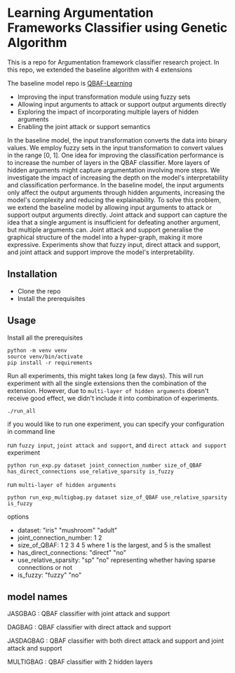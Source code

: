 # Learning Argumentation Frameworks Classifier using Genetic Algorithm

This is a repo for Argumentation framework classifier research project. In this repo, we extended the baseline algorithm with 4 extensions

The baseline model repo is [QBAF-Learning](https://github.com/jspieler/QBAF-Learning)

- Improving the input transformation module using fuzzy sets
- Allowing input arguments to attack or support output arguments directly
- Exploring the impact of incorporating multiple layers of hidden arguments
- Enabling the joint attack or support semantics

In the baseline model, the input transformation converts the data into binary values. We employ fuzzy sets in the input transformation to convert values in the range [0, 1]. One idea for improving the classification performance is to increase the number of layers in the QBAF classifier.  More layers of hidden arguments might capture argumentation involving more steps. We investigate the impact of increasing the depth on the model's interpretability and classification performance. In the baseline model, the input arguments only affect the output arguments through hidden arguments, increasing the model's complexity and reducing the explainability. To solve this problem, we extend the baseline model by allowing input arguments to attack or support output arguments directly. Joint attack and support can capture the idea that a single argument is insufficient for defeating another argument, but multiple arguments can. Joint attack and support generalise the graphical structure of the model into a hyper-graph, making it more expressive. Experiments show that fuzzy input, direct attack and support, and joint attack and support improve the model's interpretability.


## Installation

- Clone the repo
- Install the prerequisites

## Usage

Install all the prerequisites


```
python -m venv venv
source venv/bin/activate
pip install -r requirements

```

Run all experiments, this might takes long (a few days). This will run experiment with all the single extensions then the combination of the extension. However, due to `multi-layer of hidden arguments` doesn't receive good effect, we didn't include it into combination of experiments.

```
./run_all
```

if you would like to run one experiment, you can specify your configuration in 
command line

run `fuzzy input`, `joint attack and support`, and `direct attack and support`
experiment
```
python run_exp.py dataset joint_connection_number size_of_QBAF has_direct_connections use_relative_sparsity is_fuzzy
```

run `multi-layer of hidden arguments`
```
python run_exp_multigbag.py dataset size_of_QBAF use_relative_sparsity is_fuzzy
```

options 

- dataset: "iris" "mushroom" "adult"
- joint_connection_number:  1 2
- size_of_QBAF: 1 2 3 4 5 where 1 is the largest, and 5 is the smallest
- has_direct_connections: "direct" "no"
- use_relative_sparsity: "sp" "no" representing whether having sparse connections or not
- is_fuzzy: "fuzzy" "no" 

## model names

JASGBAG : QBAF classifier with joint attack and support

DAGBAG : QBAF classifier with direct attack and support

JASDAGBAG : QBAF classifier with both direct attack and support and joint attack and support

MULTIGBAG : QBAF classifier with 2 hidden layers

<!-- ## code structure
`run_exp.py` is the entrance of `fuzzy input`, `Joint attack and support`, and `direct attack and support`. This file parse the command line input  -->